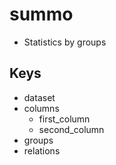 # summo

- Statistics by groups

## Keys

- dataset
- columns
  - first_column
  - second_column
- groups
- relations